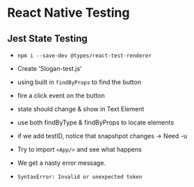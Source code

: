 # React Native Testing

## Jest State Testing

- `npm i --save-dev @types/react-test-renderer`
- Create 'Slogan-test.js'
- using built in `findByProps` to find the button
- fire a click event on the button
- state should change & show in Text Element
- use both findByType & findByProps to locate elements
- if we add testID, notice that snapshpot changes -> Need -u


- Try to import `<App/>` and see what happens
- We get a nasty error message.
- `SyntaxError: Invalid or unexpected token`
